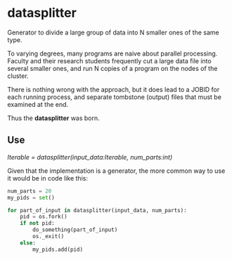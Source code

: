 # datasplitter
Generator to divide a large group of data into N smaller ones of the same type.

To varying degrees, many programs are naive about parallel processing.
Faculty and their research students frequently cut a large data file into 
several smaller ones, and run N copies of a program on the nodes of the 
cluster. 


There is nothing wrong with the approach, but it does lead to a JOBID 
for each running process, and separate tombstone (output) files that
must be examined at the end.

Thus the **datasplitter** was born. 

## Use

*Iterable = datasplitter(input_data:Iterable, num_parts:int)* 

Given that the implementation is a generator, the more common way to use it would 
be in code like this:

```python
num_parts = 20
my_pids = set()

for part_of_input in datasplitter(input_data, num_parts):
    pid = os.fork()
    if not pid:
        do_something(part_of_input)
        os._exit()
    else:
        my_pids.add(pid)
```
